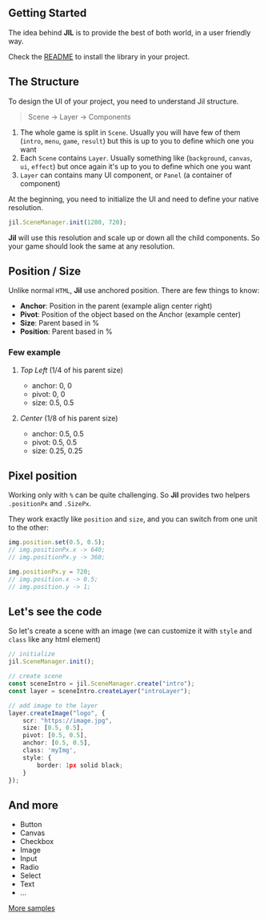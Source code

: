 ## Getting Started

The idea behind **JIL** is to provide the best of both world, in a user friendly way.

Check the [README](../README.md) to install the library in your project.

## The Structure

To design the UI of your project, you need to understand Jil structure.

 > Scene -> Layer -> Components

1. The whole game is split in `Scene`. Usually you will have few of them (`intro`, `menu`, `game`, `result`) but this is up to you to define which one you want
2. Each `Scene` contains `Layer`. Usually something like (`background`, `canvas`, `ui`, `effect`) but once again it's up to you to define which one you want
3. `Layer` can contains many UI component, or `Panel` (a container of component)

At the beginning, you need to initialize the UI and need to define your native resolution.
```ts
jil.SceneManager.init(1280, 720);
```
**Jil** will use this resolution and scale up or down all the child components. So your game should look the same at any resolution.

## Position / Size

Unlike normal `HTML`, **Jil** use anchored position. There are few things to know:

* **Anchor**: Position in the parent (example align center right)
* **Pivot**: Position of the object based on the Anchor (example center)
* **Size**: Parent based in %
* **Position**: Parent based in %

### Few example
1. *Top Left* (1/4 of his parent size)
    * anchor: 0, 0
    * pivot: 0, 0
    * size: 0.5, 0.5

2. *Center* (1/8 of his parent size)
    * anchor: 0.5, 0.5
    * pivot: 0.5, 0.5
    * size: 0.25, 0.25

## Pixel position

Working only with `%` can be quite challenging. So **Jil** provides two helpers `.positionPx` and `.SizePx`.

They work exactly like `position` and `size`, and you can switch from one unit to the other:
```ts
img.position.set(0.5, 0.5);
// img.positionPx.x -> 640;
// img.positionPx.y -> 360;

img.positionPx.y = 720;
// img.position.x -> 0.5;
// img.position.y -> 1;
```

## Let's see the code

So let's create a scene with an image (we can customize it with `style` and `class` like any html element)
```ts
// initialize
jil.SceneManager.init();

// create scene
const sceneIntro = jil.SceneManager.create("intro");
const layer = sceneIntro.createLayer("introLayer");

// add image to the layer
layer.createImage("logo", {
    scr: "https://image.jpg",
    size: [0.5, 0.5],
    pivot: [0.5, 0.5],
    anchor: [0.5, 0.5],
    class: 'myImg',
    style: {
        border: 1px solid black;
    }
});
```

## And more

* Button
* Canvas
* Checkbox
* Image
* Input
* Radio
* Select
* Text
* ...

[More samples](https://kefniark.github.io/jil/dist/samples/)